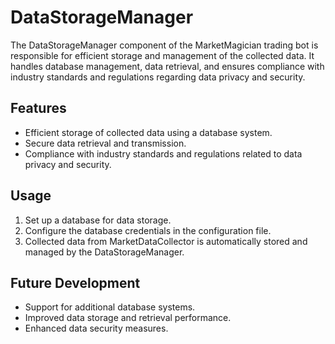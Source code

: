 # DataStorageManager

The DataStorageManager component of the MarketMagician trading bot is responsible for efficient storage and management of the collected data. It handles database management, data retrieval, and ensures compliance with industry standards and regulations regarding data privacy and security.

## Features

- Efficient storage of collected data using a database system.
- Secure data retrieval and transmission.
- Compliance with industry standards and regulations related to data privacy and security.

## Usage

1. Set up a database for data storage.
2. Configure the database credentials in the configuration file.
3. Collected data from MarketDataCollector is automatically stored and managed by the DataStorageManager.

## Future Development

- Support for additional database systems.
- Improved data storage and retrieval performance.
- Enhanced data security measures.
